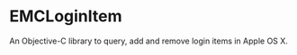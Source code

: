 EMCLoginItem
============

An Objective-C library to query, add and remove login items in Apple OS X.
